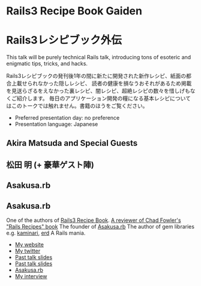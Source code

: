 # Rails3 Recipe Book Gaiden
# Rails3レシピブック外伝

This talk will be purely technical Rails talk, introducing tons of esoteric and enigmatic tips, tricks, and hacks.

Rails3レシピブックの発刊後1年の間に新たに開発された新作レシピ、紙面の都合上載せられなかった隠しレシピ、
読者の健康を損なうおそれがあるため掲載を見送らざるをえなかった裏レシピ、闇レシピ、超絶レシピの数々を惜しげもなくご紹介します。
毎日のアプリケーション開発の糧になる基本レシピについてはこのトークでは触れません。書籍のほうをご覧ください。

- Preferred presentation day: no preference
- Presentation language: Japanese

## Akira Matsuda and Special Guests
## 松田 明 (+ 豪華ゲスト陣)

## Asakusa.rb
## Asakusa.rb

One of the authors of [Rails3 Recipe Book](http://www.sbcr.jp/products/4797363821.html).
[A reviewer of Chad Fowler's "Rails Recipes" book](https://twitter.com/chadfowler/status/145511656833822721)
The founder of [Asakusa.rb](https://asakusa.rubyist.net/)
The author of gem libraries e.g. [kaminari](https://github.com/amatsuda/kaminari), [erd](https://github.com/amatsuda/erd)
A Rails mania.

- [My website](https://github.com/amatsuda)
- [My twitter](https://twitter.com/#!/a_matsuda)
- [Past talk slides](http://speakerdeck.com/u/a_matsuda)
- [Past talk slides](http://www.slideshare.net/a_matsuda/presentations)
- [Asakusa.rb](https://asakusa.rubyist.net/)
- [My interview](http://jp.rubyist.net/magazine/?0037-Hotlinks)
